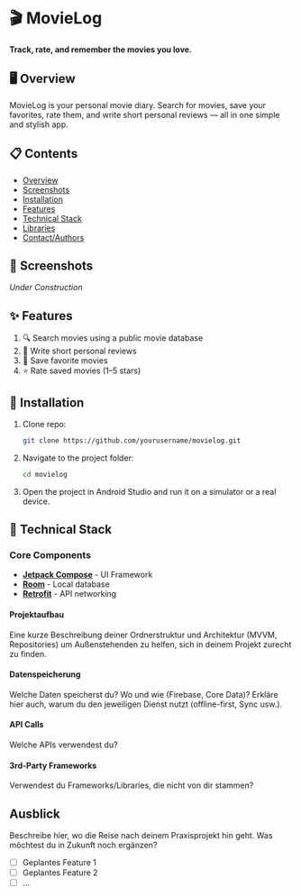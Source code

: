 # 🎬 MovieLog

**Track, rate, and remember the movies you love.**

## 🖥️ Overview
<p>MovieLog is your personal movie diary. Search for movies, save your favorites, rate them, and write short personal reviews — all in one simple and stylish app.</p>

## 📋 Contents
- [Overview](#-overview)
- [Screenshots](#-screenshots)
- [Installation](#-installation)
- [Features](#-features)
- [Technical Stack](#-technical-stack)
- [Libraries](#-libraries)
- [Contact/Authors](#-contactauthors)

## 📸 Screenshots 
*Under Construction*

## ✨ Features

<ol>
<li>🔍 Search movies using a public movie database</li>
<li>💬 Write short personal reviews</li>
<li>💾 Save favorite movies</li>
<li>⭐️ Rate saved movies (1–5 stars)</li>
</ol>

## 📲 Installation
1. Clone repo:
   ```bash
   git clone https://github.com/yourusername/movielog.git

2. Navigate to the project folder:
   ```bash
   cd movielog
3. Open the project in Android Studio and run it on a simulator or a real device.


## 🚀 Technical Stack

### Core Components
- **[Jetpack Compose](https://developer.android.com/compose)** - UI Framework
- **[Room](https://developer.android.com/training/data-storage/room)** - Local database
- **[Retrofit](https://developer.android.com/training/data-storage/room)** - API networking
 
#### Projektaufbau
Eine kurze Beschreibung deiner Ordnerstruktur und Architektur (MVVM, Repositories) um Außenstehenden zu helfen, sich in deinem Projekt zurecht zu finden.

#### Datenspeicherung
Welche Daten speicherst du? Wo und wie (Firebase, Core Data)? Erkläre hier auch, warum du den jeweiligen Dienst nutzt (offline-first, Sync usw.).

#### API Calls
Welche APIs verwendest du?

#### 3rd-Party Frameworks
Verwendest du Frameworks/Libraries, die nicht von dir stammen?


## Ausblick
Beschreibe hier, wo die Reise nach deinem Praxisprojekt hin geht. Was möchtest du in Zukunft noch ergänzen?

- [ ] Geplantes Feature 1
- [ ] Geplantes Feature 2
- [ ] ...

